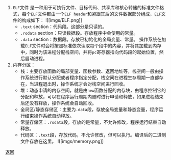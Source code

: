 1. `ELF`文件
	是一种用于可执行文件、目标代码、共享库和核心转储的标准文件格式，每个`ELF`文件都由一个`ELF header`和紧跟其后的文件数据部分组成，`ELF`文件的构成如下：
	![[imgs/ELF.png]]
	- `.text` section：代码段。这部分是只读的。
	- `.rodata` section：只读数据段。存放程序中会使用的常量。	
	- `.data` section：数据段。存放已初始化的全局变量、常量。
	操作系统在加载`ELF`文件时会将按照标准依次读取每个段中的内容，并将其加载到内存中，同时为该进程分配栈空间，并将`pc`寄存器指向代码段的起始位置，然后启动进程。
2. 内存分区：
	- 栈：主要存放函数的局部变量、函数参数、返回地址等，栈空间一般由操作系统进行默认分配或者程序指定分配，栈空间在进程生存周期一直都存在，当进程退出时，操作系统才会对栈空间进行回收。
	- 堆：动态申请的内存空间，就是由`new`函数分配的内存块，由程序控制它的分配和释放，可以在程序运行周期内随时进行申请和释放，如果进程结束后还没有释放，操作系统会自动回收。
	- 全局区/静态存储区：主要为`.data`段，存放全局变量和静态变量，程序运行结束操作系统自动释放。
	- 常量存储区：`.rodata`段，存放的是常量，不允许修改，程序运行结束自动释放。
	- 代码区：`.text`段，存放代码，不允许修改，但可以执行。编译后的二进制文件存放在这里。
	![[imgs/memory.png]]

[返回](C++编译与内存相关/readme)